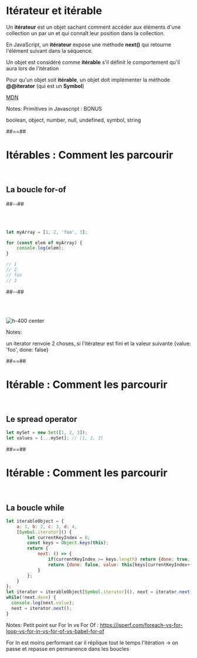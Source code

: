 <!-- .slide:-->

# Itérateur et itérable

Un **itérateur** est un objet sachant comment accéder aux éléments d'une collection un par un et qui connaît leur position dans la collection.
<!-- .element: class="fragment" -->
En JavaScript, un **itérateur** expose une méthode **next()** qui retourne l'élément suivant dans la séquence.
<!-- .element: class="fragment" -->
Un objet est considéré comme **itérable** s'il définit le comportement qu'il aura lors de l'itération
<!-- .element: class="fragment" -->
Pour qu'un objet soit **itérable**, un objet doit implémenter la méthode **@@iterator** (qui est un **Symbol**)
<!-- .element: class="fragment" -->

[MDN](https://developer.mozilla.org/fr/docs/Web/JavaScript/Guide/iterateurs_et_generateurs)
<!-- .element: class="fragment underline" -->

Notes:
Primitives in Javascript : BONUS

boolean, object, number, null, undefined, symbol, string

##==##

<!-- .slide: class="two-column-layout" -->

# Itérables : Comment les parcourir

<br />

## La boucle for-of

##--##

<!-- .slide: class="with-code" -->

<br />
<br />

```javascript
let myArray = [1, 2, 'foo', 3];

for (const elem of myArray) {
    console.log(elem);
}

// 1
// 2
// foo
// 3
```

##--##

<!-- .slide -->

<br />
<br />

![h-400 center](./assets/images/Iterable_01_array.png) <!-- .element: class="fragment" -->

Notes:

un iterator renvoie 2 choses, si l'itérateur est fini et la valeur suivante
{value: 'foo', done: false}

##==##

<!-- .slide: class="with-code" -->

# Itérable : Comment les parcourir

<br />

## Le spread operator

```javascript
let mySet = new Set([1, 2, 3]);
let values = [...mySet]; // [1, 2, 3]
```
<!-- .element: class="fragment" -->

##==##

<!-- .slide: class="with-code" -->

# Itérable : Comment les parcourir

<br />

## La boucle while

```javascript
let iterableObject = {
    a: 1, b: 2, c: 3, d: 4,
    [Symbol.iterator]() {
        let currentKeyIndex = 0;
        const keys = Object.keys(this);
        return {
            next: () => {
                if(currentKeyIndex >= keys.length) return {done: true, value: undefined};
                return {done: false, value: this[keys[currentKeyIndex++]]};
            }
        };
    }
};
let iterator = iterableObject[Symbol.iterator](), next = iterator.next();
while(!next.done) {
  console.log(next.value);
  next = iterator.next();
}
```
<!-- .element: class="fragment smaller-font" -->

Notes:
Petit point sur For In vs For Of :
https://jsperf.com/foreach-vs-for-loop-vs-for-in-vs-for-of-vs-babel-for-of

For In est moins performant car il réplique tout le temps l'itération -> on passe et repasse en permanence dans les boucles

